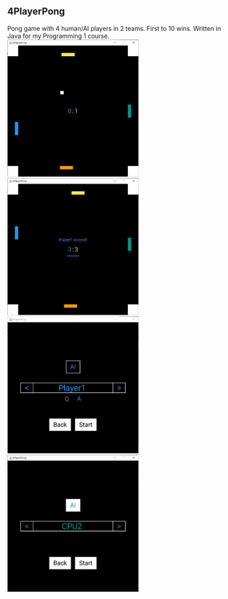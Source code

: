 ## 4PlayerPong
Pong game with 4 human/AI players in 2 teams. First to 10 wins. Written in Java for my Programming 1 course.
<img src="screenshots/game1.png" width="300">
<img src="screenshots/game3.png" width="300">
<img src="screenshots/menu1.png" width="300">
<img src="screenshots/menu2.png" width="300">
